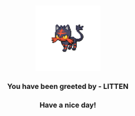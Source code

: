 <p align="center">
            <img src="https://raw.githubusercontent.com/PokeAPI/sprites/master/sprites/pokemon/725.png" width="150" height="150">
          </p>
          <h3 align="center">You have been greeted by - <b>LITTEN</b></h3>
          <h3 align="center">Have a nice day!</h3>
